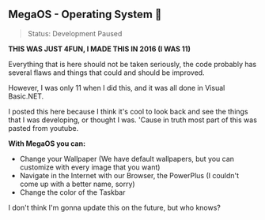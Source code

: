 ## MegaOS - Operating System 🔧

>Status: Development Paused

**THIS WAS JUST 4FUN, I MADE THIS IN 2016 (I WAS 11)**

Everything that is here should not be taken seriously, the code probably has several flaws and things that could and should be improved.

However, I was only 11 when I did this, and it was all done in Visual Basic.NET.

I posted this here because I think it's cool to look back and see the things that I was developing, or thought I was. 'Cause in truth most part of this was pasted from youtube.



**With MegaOS you can:**

- Change your Wallpaper (We have default wallpapers, but you can customize with every image that you want)
- Navigate in the Internet with our Browser, the PowerPlus (I couldn't come up with a better name, sorry)
- Change the color of the Taskbar


I don't think I'm gonna update this on the future, but who knows? 


